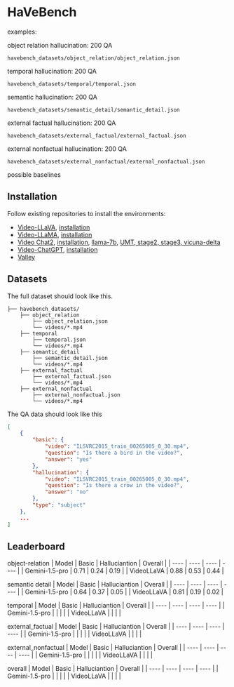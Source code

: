 # HaVeBench

examples:



object relation hallucination: 200 QA

`havebench_datasets/object_relation/object_relation.json`

temporal hallucination: 200 QA

`havebench_datasets/temporal/temporal.json`

semantic hallucination: 200 QA

`havebench_datasets/semantic_detail/semantic_detail.json`


external factual hallucination: 200 QA

`havebench_datasets/external_factual/external_factual.json`

external nonfactual hallucination: 200 QA

`havebench_datasets/external_nonfactual/external_nonfactual.json`



possible baselines

## Installation

Follow existing repositories to install the environments:
- [Video-LLaVA](https://github.com/PKU-YuanGroup/Video-LLaVA), [installation](https://github.com/PKU-YuanGroup/Video-LLaVA?tab=readme-ov-file#%EF%B8%8F-requirements-and-installation)
- [Video-LLaMA](https://github.com/DAMO-NLP-SG/Video-LLaMA), [installation](https://github.com/DAMO-NLP-SG/Video-LLaMA?tab=readme-ov-file#usage)
- [Video Chat2](https://github.com/OpenGVLab/Ask-Anything), [installation](https://github.com/OpenGVLab/Ask-Anything/tree/main/video_chat2#usage), [llama-7b](https://github.com/OpenGVLab/Ask-Anything/issues/150), [UMT, stage2, stage3, vicuna-delta](https://github.com/OpenGVLab/Ask-Anything/issues/130)
- [Video-ChatGPT](https://github.com/mbzuai-oryx/Video-ChatGPT), [installation](https://github.com/mbzuai-oryx/Video-ChatGPT?tab=readme-ov-file#installation-wrench)
- [Valley](https://github.com/RupertLuo/Valley)

## Datasets

The full dataset should look like this.
```
├── havebench_datasets/
    ├── object_relation
        ├── object_relation.json
        └── videos/*.mp4
    ├── temporal
        ├── temporal.json
        └── videos/*.mp4
    ├── semantic_detail
        ├── semantic_detail.json
        └── videos/*.mp4
    ├── external_factual
        ├── external_factual.json
        └── videos/*.mp4
    ├── external_nonfactual
        ├── external_nonfactual.json
        └── videos/*.mp4
```
The QA data should look like this
```json
[
    {
        "basic": {
            "video": "ILSVRC2015_train_00265005_0_30.mp4",
            "question": "Is there a bird in the video?",
            "answer": "yes"
        },
        "hallucination": {
            "video": "ILSVRC2015_train_00265005_0_30.mp4",
            "question": "Is there a crow in the video?",
            "answer": "no"
        },
        "type": "subject"
    },
    ...
]
```

## Leaderboard

object-relation
|  Model    |  Basic    |  Halluciantion     |  Overall |
| ---- | ---- | ---- | ---- |
|  Gemini-1.5-pro    |  0.71    |  0.24    | 0.19     |
|  VideoLLaVA    |  0.88    | 0.53     | 0.44     |

semantic detail
|  Model    |  Basic    |  Halluciantion     |  Overall |
| ---- | ---- | ---- | ---- |
|   Gemini-1.5-pro   |   0.64   |    0.37  |   0.05   |
|  VideoLLaVA    |  0.81    | 0.19     | 0.02     |


temporal
|  Model    |  Basic    |  Halluciantion     |  Overall |
| ---- | ---- | ---- | ---- |
|   Gemini-1.5-pro   |      |      |      |
|  VideoLLaVA    |      |      |      |


external_factual
|  Model    |  Basic    |  Halluciantion     |  Overall |
| ---- | ---- | ---- | ---- |
|   Gemini-1.5-pro   |      |      |      |
|  VideoLLaVA    |      |      |      |


external_nonfactual
|  Model    |  Basic    |  Halluciantion     |  Overall |
| ---- | ---- | ---- | ---- |
|   Gemini-1.5-pro   |      |      |      |
|  VideoLLaVA    |      |      |      |



overall
|  Model    |  Basic    |  Halluciantion     |  Overall |
| ---- | ---- | ---- | ---- |
|   Gemini-1.5-pro   |      |      |      |
|  VideoLLaVA    |      |      |      |


